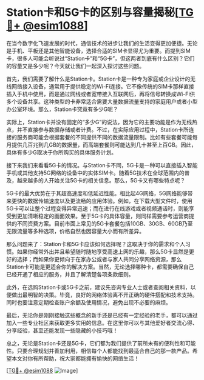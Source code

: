 # Station卡和5G卡的区别与容量揭秘[[TG💪+ @esim1088](https://t.me/s/esim1088)]

在当今数字化飞速发展的时代，通信技术的进步让我们的生活变得更加便捷。无论是手机、平板还是其他智能设备，选择合适的SIM卡显得尤为重要。而提到SIM卡，很多人可能会听说过“Station卡”和“5G卡”，但这两者到底有什么区别？它们的容量又是多少呢？今天就让我们一起深入探讨这些问题。

首先，我们需要了解什么是Station卡。Station卡是一种专为家庭或企业设计的无线网络接入设备，通常用于提供稳定的Wi-Fi连接。它不像传统的SIM卡那样直接插入手机中使用，而是通过网线或者宽带接入互联网后，再将信号转换成Wi-Fi供多个设备共享。这种类型的卡非常适合需要大量数据流量支持的家庭用户或者小型办公室环境。那么，Station卡究竟有多少G呢？

实际上，Station卡并没有固定的“多少G”的说法，因为它的主要功能是作为无线热点，并不直接参与数据存储或者计费。不过，在实际应用过程中，Station卡所连接的服务商可能会根据套餐的不同提供不同的数据流量限制。比如有些套餐可能每月提供几百兆到几GB的数据量，而高端套餐则可能达到几十甚至上百GB。因此，具体有多少G取决于你所购买的具体服务计划。

接下来我们来看看5G卡的情况。与Station卡不同，5G卡是一种可以直接插入智能手机或其他支持5G网络的设备中的实体SIM卡。随着5G技术在全球范围内的普及，越来越多的人开始关注5G卡的相关信息。那么，5G卡又有哪些特点呢？

5G卡的最大优势在于其超高速度和低延迟性能。相比起4G网络，5G网络能够带来更快的数据传输速度以及更流畅的应用体验。例如，在下载大型文件时，使用5G卡可以让整个过程变得异常迅速；而在进行在线游戏或者视频通话时，则能享受到更加清晰稳定的画面效果。至于5G卡的具体容量，则同样需要参考运营商提供的不同资费方案。目前市面上常见的5G卡套餐包括10GB、30GB、60GB乃至无限流量等多种选项，价格自然也因容量大小而有所差异。

那么问题来了：Station卡和5G卡应该如何选择呢？这取决于你的需求和个人习惯。如果你经常外出并且希望随时随地享受高速上网的乐趣，那么5G卡显然是更好的选择；而如果你更倾向于在家办公或者与家人共同分享网络资源，那么Station卡可能是更适合你的解决方案。当然，无论选择哪种卡，都需要确保自己已经开通了相应的服务，并且了解清楚各项条款细则。

此外，在选购Station卡或5G卡之前，建议先咨询专业人士或者查阅相关资料，以便做出最明智的决策。毕竟，良好的网络体验离不开正确的硬件搭配和技术支持。同时也要注意定期检查账户余额及使用情况，避免出现不必要的麻烦。

最后，无论你是刚刚接触这些概念的新手还是已经有一定经验的老手，都可以通过加入一些专业社区来获取更多实用的信息。在这里你可以与其他爱好者交流心得、分享经验，甚至还能发现一些隐藏的小技巧哦！

总之，无论是Station卡还是5G卡，它们都为我们提供了前所未有的便利性和可能性。只要合理规划并善加利用，相信每个人都能找到最适合自己的那一款产品。希望本文对你有所帮助，祝大家都能拥有愉快的网络生活！

[[TG💪+ @esim1088](https://t.me/s/esim1088) ![Image](https://i.postimg.cc/4NQfJmqS/Snipaste-2025-05-13-00-14-12.png)]